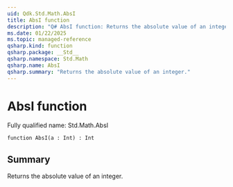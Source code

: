 ```yaml
---
uid: Qdk.Std.Math.AbsI
title: AbsI function
description: "Q# AbsI function: Returns the absolute value of an integer."
ms.date: 01/22/2025
ms.topic: managed-reference
qsharp.kind: function
qsharp.package: __Std__
qsharp.namespace: Std.Math
qsharp.name: AbsI
qsharp.summary: "Returns the absolute value of an integer."
---
```


# AbsI function

Fully qualified name: Std.Math.AbsI

```qsharp
function AbsI(a : Int) : Int
```

## Summary
Returns the absolute value of an integer.
